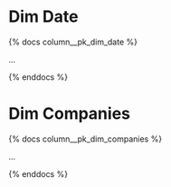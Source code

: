 # Dim Date
{% docs column__pk_dim_date %}

...

{% enddocs %}

# Dim Companies
{% docs column__pk_dim_companies %}

...

{% enddocs %}